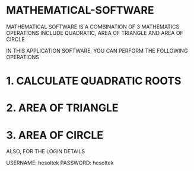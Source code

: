 # MATHEMATICAL-SOFTWARE
MATHEMATICAL SOFTWARE IS A COMBINATION OF 3 MATHEMATICS OPERATIONS INCLUDE QUADRATIC, AREA OF TRIANGLE AND AREA OF CIRCLE

IN THIS APPLICATION SOFTWARE, YOU CAN PERFORM THE FOLLOWING OPERATIONS

# 1. CALCULATE QUADRATIC ROOTS
# 2. AREA OF TRIANGLE
# 3. AREA OF CIRCLE

ALSO, FOR THE LOGIN DETAILS

USERNAME: hesoltek
PASSWORD: hesoltek
